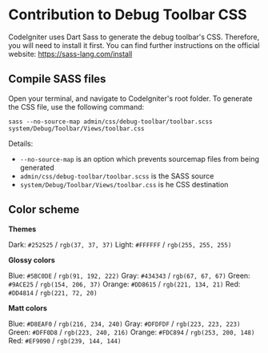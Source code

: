 # Contribution to Debug Toolbar CSS

CodeIgniter uses Dart Sass to generate the debug toolbar's CSS. Therefore,
you will need to install it first. You can find further instructions on
the official website: <https://sass-lang.com/install>

## Compile SASS files

Open your terminal, and navigate to CodeIgniter's root folder. To
generate the CSS file, use the following command:

`sass --no-source-map admin/css/debug-toolbar/toolbar.scss system/Debug/Toolbar/Views/toolbar.css`

Details:
- `--no-source-map` is an option which prevents sourcemap files from being generated
- `admin/css/debug-toolbar/toolbar.scss` is the SASS source
- `system/Debug/Toolbar/Views/toolbar.css` is he CSS destination

## Color scheme

**Themes**

Dark: `#252525` / `rgb(37, 37, 37)`
Light: `#FFFFFF` / `rgb(255, 255, 255)`

**Glossy colors**

Blue: `#5BC0DE` / `rgb(91, 192, 222)`
Gray: `#434343` / `rgb(67, 67, 67)`
Green: `#9ACE25` / `rgb(154, 206, 37)`
Orange: `#DD8615` / `rgb(221, 134, 21)`
Red: `#DD4814` / `rgb(221, 72, 20)`

**Matt colors**

Blue: `#D8EAF0` / `rgb(216, 234, 240)`
Gray: `#DFDFDF` / `rgb(223, 223, 223)`
Green: `#DFF0D8` / `rgb(223, 240, 216)`
Orange: `#FDC894` / `rgb(253, 200, 148)`
Red: `#EF9090` / `rgb(239, 144, 144)`
